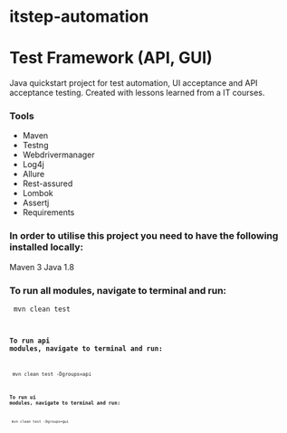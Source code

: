 # itstep-automation
# Test Framework (API, GUI)
Java quickstart project for test automation, UI acceptance and API acceptance testing. Created with lessons learned from a IT courses.

### Tools
* Maven
* Testng
* Webdrivermanager
* Log4j
* Allure
* Rest-assured
* Lombok
* Assertj
* Requirements

### In order to utilise this project you need to have the following installed locally:
Maven 3
Java 1.8

### To run all modules, navigate to terminal and run:
<code> mvn clean test <code>
### To run api modules, navigate to terminal and run:
<code> mvn clean test -Dgroups=api <code>
### To run ui modules, navigate to terminal and run:
<code> mvn clean test -Dgroups=gui <code>
